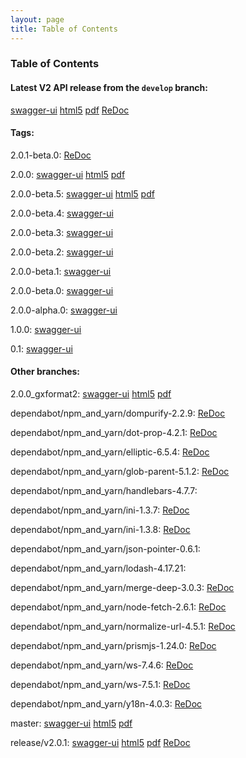 ```yaml
---
layout: page
title: Table of Contents
---
```

### Table of Contents
#### Latest V2 API release from the `develop` branch:
[swagger-ui](swagger-ui?url=../preview/develop/docs/web_deploy/swagger.json)
[html5](preview/develop/docs/html5/index.html)
[pdf](preview/develop/docs/pdf/index.pdf)
[ReDoc](preview/develop/docs/index.html)

#### Tags: 

2.0.1-beta.0: 
[ReDoc](preview/2.0.1-beta.0/docs/index.html)

2.0.0: 
[swagger-ui](swagger-ui?url=../preview/2.0.0/docs/web_deploy/swagger.json)
[html5](preview/2.0.0/docs/html5/index.html)
[pdf](preview/2.0.0/docs/pdf/index.pdf)

2.0.0-beta.5: 
[swagger-ui](swagger-ui?url=../preview/2.0.0-beta.5/docs/web_deploy/swagger.json)
[html5](preview/2.0.0-beta.5/docs/html5/index.html)
[pdf](preview/2.0.0-beta.5/docs/pdf/index.pdf)

2.0.0-beta.4: 
[swagger-ui](swagger-ui?url=../preview/2.0.0-beta.4/docs/web_deploy/swagger.json)

2.0.0-beta.3: 
[swagger-ui](swagger-ui?url=../preview/2.0.0-beta.3/docs/web_deploy/swagger.json)

2.0.0-beta.2: 
[swagger-ui](swagger-ui?url=../preview/2.0.0-beta.2/docs/web_deploy/swagger.json)

2.0.0-beta.1: 
[swagger-ui](swagger-ui?url=../preview/2.0.0-beta.1/docs/web_deploy/swagger.json)

2.0.0-beta.0: 
[swagger-ui](swagger-ui?url=../preview/2.0.0-beta.0/docs/web_deploy/swagger.json)

2.0.0-alpha.0: 
[swagger-ui](swagger-ui?url=../preview/2.0.0-alpha.0/docs/web_deploy/swagger.json)

1.0.0: 
[swagger-ui](swagger-ui?url=../preview/1.0.0/docs/web_deploy/swagger.json)

0.1: 
[swagger-ui](swagger-ui?url=../preview/0.1/docs/web_deploy/swagger.json)

#### Other branches:

2.0.0_gxformat2: 
[swagger-ui](swagger-ui?url=../preview/2.0.0_gxformat2/docs/web_deploy/swagger.json)
[html5](preview/2.0.0_gxformat2/docs/html5/index.html)
[pdf](preview/2.0.0_gxformat2/docs/pdf/index.pdf)

dependabot/npm_and_yarn/dompurify-2.2.9: 
[ReDoc](preview/dependabot/npm_and_yarn/dompurify-2.2.9/docs/index.html)

dependabot/npm_and_yarn/dot-prop-4.2.1: 
[ReDoc](preview/dependabot/npm_and_yarn/dot-prop-4.2.1/docs/index.html)

dependabot/npm_and_yarn/elliptic-6.5.4: 
[ReDoc](preview/dependabot/npm_and_yarn/elliptic-6.5.4/docs/index.html)

dependabot/npm_and_yarn/glob-parent-5.1.2: 
[ReDoc](preview/dependabot/npm_and_yarn/glob-parent-5.1.2/docs/index.html)

dependabot/npm_and_yarn/handlebars-4.7.7: 

dependabot/npm_and_yarn/ini-1.3.7: 
[ReDoc](preview/dependabot/npm_and_yarn/ini-1.3.7/docs/index.html)

dependabot/npm_and_yarn/ini-1.3.8: 
[ReDoc](preview/dependabot/npm_and_yarn/ini-1.3.8/docs/index.html)

dependabot/npm_and_yarn/json-pointer-0.6.1: 

dependabot/npm_and_yarn/lodash-4.17.21: 

dependabot/npm_and_yarn/merge-deep-3.0.3: 
[ReDoc](preview/dependabot/npm_and_yarn/merge-deep-3.0.3/docs/index.html)

dependabot/npm_and_yarn/node-fetch-2.6.1: 
[ReDoc](preview/dependabot/npm_and_yarn/node-fetch-2.6.1/docs/index.html)

dependabot/npm_and_yarn/normalize-url-4.5.1: 
[ReDoc](preview/dependabot/npm_and_yarn/normalize-url-4.5.1/docs/index.html)

dependabot/npm_and_yarn/prismjs-1.24.0: 
[ReDoc](preview/dependabot/npm_and_yarn/prismjs-1.24.0/docs/index.html)

dependabot/npm_and_yarn/ws-7.4.6: 
[ReDoc](preview/dependabot/npm_and_yarn/ws-7.4.6/docs/index.html)

dependabot/npm_and_yarn/ws-7.5.1: 
[ReDoc](preview/dependabot/npm_and_yarn/ws-7.5.1/docs/index.html)

dependabot/npm_and_yarn/y18n-4.0.3: 
[ReDoc](preview/dependabot/npm_and_yarn/y18n-4.0.3/docs/index.html)

master: 
[swagger-ui](swagger-ui?url=../preview/master/docs/web_deploy/swagger.json)
[html5](preview/master/docs/html5/index.html)
[pdf](preview/master/docs/pdf/index.pdf)

release/v2.0.1: 
[swagger-ui](swagger-ui?url=../preview/release/v2.0.1/docs/web_deploy/swagger.json)
[html5](preview/release/v2.0.1/docs/html5/index.html)
[pdf](preview/release/v2.0.1/docs/pdf/index.pdf)
[ReDoc](preview/release/v2.0.1/docs/index.html)

